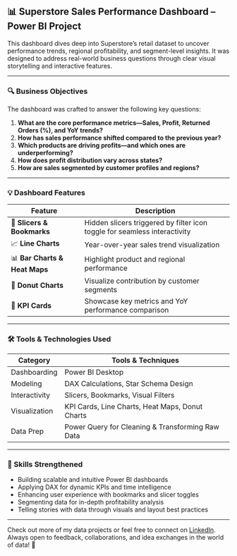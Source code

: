 ## 📊 Superstore Sales Performance Dashboard – Power BI Project

This dashboard dives deep into Superstore’s retail dataset to uncover performance trends, regional profitability, and segment-level insights. It was designed to address real-world business questions through clear visual storytelling and interactive features.

---

### 🔍 Business Objectives

The dashboard was crafted to answer the following key questions:

1. **What are the core performance metrics—Sales, Profit, Returned Orders (%), and YoY trends?**  
2. **How has sales performance shifted compared to the previous year?**  
3. **Which products are driving profits—and which ones are underperforming?**  
4. **How does profit distribution vary across states?**  
5. **How are sales segmented by customer profiles and regions?**

---

### 💡 Dashboard Features

| Feature                   | Description                                                                 |
|---------------------------|-----------------------------------------------------------------------------|
| 🔄 **Slicers & Bookmarks** | Hidden slicers triggered by filter icon toggle for seamless interactivity    |
| 📈 **Line Charts**         | Year-over-year sales trend visualization                                    |
| 📊 **Bar Charts & Heat Maps** | Highlight product and regional performance                                    |
| 🍩 **Donut Charts**        | Visualize contribution by customer segments                                |
| 💼 **KPI Cards**           | Showcase key metrics and YoY performance comparison                         |

---

### 🛠️ Tools & Technologies Used

| Category            | Tools & Techniques                                      |
|---------------------|---------------------------------------------------------|
| Dashboarding        | Power BI Desktop                                       |
| Modeling            | DAX Calculations, Star Schema Design                   |
| Interactivity       | Slicers, Bookmarks, Visual Filters                     |
| Visualization       | KPI Cards, Line Charts, Heat Maps, Donut Charts        |
| Data Prep           | Power Query for Cleaning & Transforming Raw Data       |

---

### 🧠 Skills Strengthened

- Building scalable and intuitive Power BI dashboards  
- Applying DAX for dynamic KPIs and time intelligence  
- Enhancing user experience with bookmarks and slicer toggles  
- Segmenting data for in-depth profitability analysis  
- Telling stories with data through visuals and layout best practices

---

Check out more of my data projects or feel free to connect on [LinkedIn](https://www.linkedin.com/in/saikj). Always open to feedback, collaborations, and idea exchanges in the world of data! 🙌


